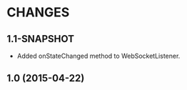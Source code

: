 CHANGES
=======


1.1-SNAPSHOT
------------

- Added onStateChanged method to WebSocketListener.


1.0 (2015-04-22)
----------------
